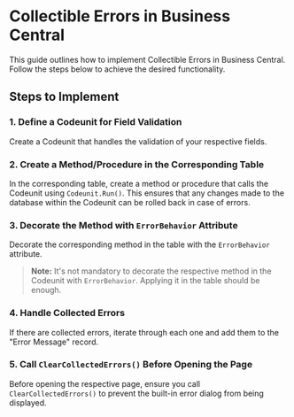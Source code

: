 # Collectible Errors in Business Central

This guide outlines how to implement Collectible Errors in Business Central. Follow the steps below to achieve the desired functionality.

## Steps to Implement

### 1. Define a Codeunit for Field Validation
Create a Codeunit that handles the validation of your respective fields.

### 2. Create a Method/Procedure in the Corresponding Table
In the corresponding table, create a method or procedure that calls the Codeunit using `Codeunit.Run()`. This ensures that any changes made to the database within the Codeunit can be rolled back in case of errors.

### 3. Decorate the Method with `ErrorBehavior` Attribute
Decorate the corresponding method in the table with the `ErrorBehavior` attribute. 
> **Note:** It's not mandatory to decorate the respective method in the Codeunit with `ErrorBehavior`. Applying it in the table should be enough.

### 4. Handle Collected Errors
If there are collected errors, iterate through each one and add them to the "Error Message" record.

### 5. Call `ClearCollectedErrors()` Before Opening the Page
Before opening the respective page, ensure you call `ClearCollectedErrors()` to prevent the built-in error dialog from being displayed.
